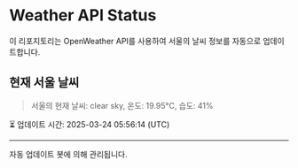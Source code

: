 
# Weather API Status

이 리포지토리는 OpenWeather API를 사용하여 서울의 날씨 정보를 자동으로 업데이트합니다.

## 현재 서울 날씨
> 서울의 현재 날씨: clear sky, 온도: 19.95°C, 습도: 41%

⏳ 업데이트 시간: 2025-03-24 05:56:14 (UTC)

---
자동 업데이트 봇에 의해 관리됩니다.
